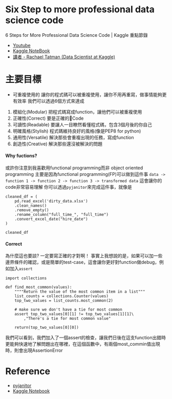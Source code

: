 # Six Step to more professional data science code
6 Steps for More Professional Data Science Code | Kaggle 重點節錄
* [Youtube](https://www.youtube.com/watch?v=Trar7GZOPl8)
* [Kaggle NoteBook](https://www.kaggle.com/rtatman/six-steps-to-more-professional-data-science-code/)
* [講者 - Rachael Tatman (Data Scientist at Kaggle)](https://www.kaggle.com/rtatman/kernels?sortBy=dateCreated&group=everyone&pageSize=20&userId=1162990)

# 主要目標
* 可重複使用的
讓你的程式碼可以被重複使用，讓你不用再重寫，做事情能夠更有效率
我們可以透過6個方式來達成
1. 模組化(Modular) 把程式碼寫成function，讓他們可以被重複使用
2. 正確性(Correct) 要是正確的Code
3. 可讀性(Readable) 要讓人一目瞭然看懂程式碼，包含3個月後的你自己
4. 明確風格(Stylish) 程式碼維持良好的風格(像是PEP8 for python)
5. 通用性(Versatile) 解決那些會重複出現的任務，寫成function
6. 創造性(Creative) 解決那些還沒被解決的問題

#### Why fuctions?
或許你注意到我喜歡用functional programming而非 object oriented programming
主要是因為functional programming(FP)可以做到這件事
`data -> function 1 -> function 2 -> function 3 -> transformed data`
這會讓你的code非常容易理解
你可以透過`pyjanitor`來完成這件事，就像是
```
cleaned_df = (
    pd.read_excel('dirty_data.xlsx')
    .clean_names()
    .remove_empty()
    .rename_column("full_time_", "full_time")
    .convert_excel_date("hire_date")
)

cleaned_df

```

#### Correct 
為什麼這也要談? 一定要寫正確的才對啊！ 事實上我想說的是，如果可以加一些邊界條件的確認，或是簡單的test-case，這會讓你更好對function做debug，例如加入`assert`
```
import collections

def find_most_common(values):
    """"Return the value of the most common item in a list"""
    list_counts = collections.Counter(values)
    top_two_values = list_counts.most_common(2)

    # make sure we don't have a tie for most common
    assert top_two_values[0][1] != top_two_values[1][1]\
        ,"There's a tie for most common value"
    
    return(top_two_values[0][0])

```
我們可以看到，我們加入了一個assert的檢查，讓我們日後在這支function出錯時更能夠快速地了解問題出在哪裡，在這個函數中，有兩個most_commin值出現時，則會出現AssertionError

# Reference
* [pyjanitor](https://github.com/ericmjl/pyjanitor)
* [Kaggle Notebook](https://www.kaggle.com/rtatman/six-steps-to-more-professional-data-science-code/)